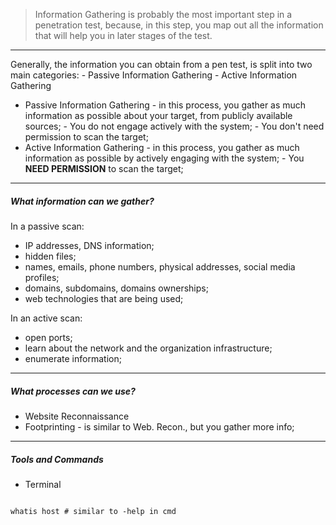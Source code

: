 
> Information Gathering is probably the most important step in a penetration test, because, in this step, you map out all the information that will help you in later stages of the test.

---
Generally, the information you can obtain from a pen test, is split into two main categories:
		- Passive Information Gathering
		- Active Information Gathering

- Passive Information Gathering - in this process, you gather as much information as possible about your target, from publicly available sources; 
													- You do not engage actively with the system;
													- You don't need permission to scan the target;
- Active Information Gathering   - in this process, you gather as much information as possible by actively engaging with the system;
													- You **NEED PERMISSION** to scan the target;

---
##### What information can we gather?

In a passive scan:
- IP addresses, DNS information;
- hidden files;
- names, emails, phone numbers, physical addresses, social media profiles;
- domains, subdomains, domains ownerships;
- web technologies that are being used;

In an active scan:
- open ports;
- learn about the network and the organization infrastructure;
- enumerate information;

---
##### What processes can we use?

- Website Reconnaissance
- Footprinting - is similar to Web. Recon., but you gather more info;

---
##### Tools and Commands

- Terminal
``` 

whatis host # similar to -help in cmd


```
